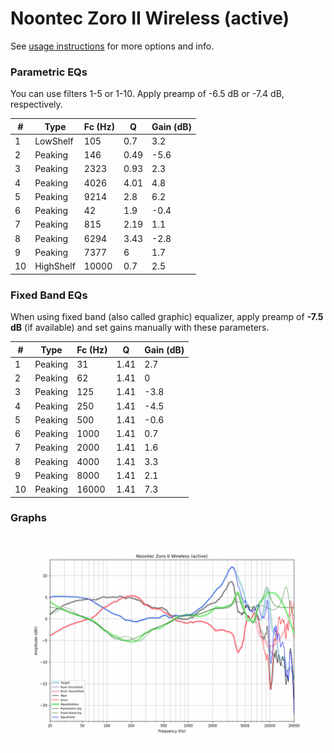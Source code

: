 # Noontec Zoro II Wireless (active)
See [usage instructions](https://github.com/jaakkopasanen/AutoEq#usage) for more options and info.

### Parametric EQs
You can use filters 1-5 or 1-10. Apply preamp of -6.5 dB or -7.4 dB, respectively.

|   # | Type      |   Fc (Hz) |    Q |   Gain (dB) |
|-----|-----------|-----------|------|-------------|
|   1 | LowShelf  |       105 | 0.7  |         3.2 |
|   2 | Peaking   |       146 | 0.49 |        -5.6 |
|   3 | Peaking   |      2323 | 0.93 |         2.3 |
|   4 | Peaking   |      4026 | 4.01 |         4.8 |
|   5 | Peaking   |      9214 | 2.8  |         6.2 |
|   6 | Peaking   |        42 | 1.9  |        -0.4 |
|   7 | Peaking   |       815 | 2.19 |         1.1 |
|   8 | Peaking   |      6294 | 3.43 |        -2.8 |
|   9 | Peaking   |      7377 | 6    |         1.7 |
|  10 | HighShelf |     10000 | 0.7  |         2.5 |

### Fixed Band EQs
When using fixed band (also called graphic) equalizer, apply preamp of **-7.5 dB** (if available) and set gains manually with these parameters.

|   # | Type    |   Fc (Hz) |    Q |   Gain (dB) |
|-----|---------|-----------|------|-------------|
|   1 | Peaking |        31 | 1.41 |         2.7 |
|   2 | Peaking |        62 | 1.41 |         0   |
|   3 | Peaking |       125 | 1.41 |        -3.8 |
|   4 | Peaking |       250 | 1.41 |        -4.5 |
|   5 | Peaking |       500 | 1.41 |        -0.6 |
|   6 | Peaking |      1000 | 1.41 |         0.7 |
|   7 | Peaking |      2000 | 1.41 |         1.6 |
|   8 | Peaking |      4000 | 1.41 |         3.3 |
|   9 | Peaking |      8000 | 1.41 |         2.1 |
|  10 | Peaking |     16000 | 1.41 |         7.3 |

### Graphs
![](./Noontec%20Zoro%20II%20Wireless%20(active).png)
